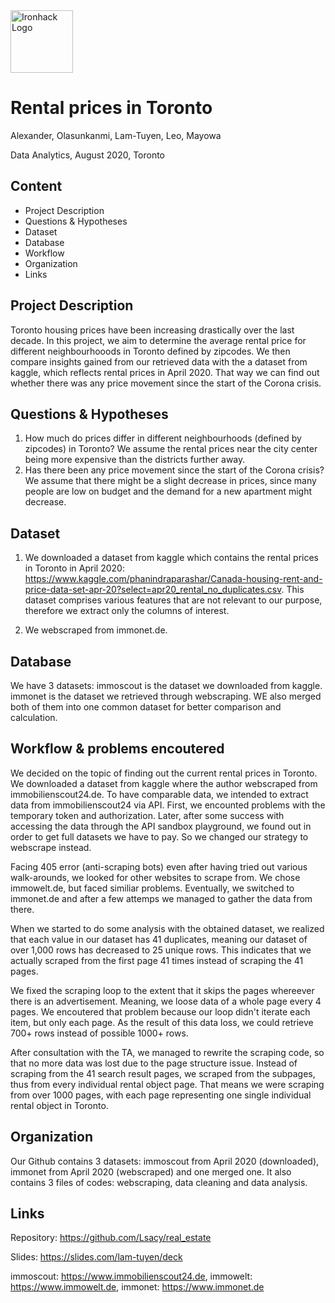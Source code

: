 <img src="https://bit.ly/2VnXWr2" alt="Ironhack Logo" width="100"/>


# Rental prices in Toronto

Alexander, Olasunkanmi, Lam-Tuyen, Leo, Mayowa

Data Analytics, August 2020, Toronto


## Content

- Project Description
- Questions & Hypotheses
- Dataset
- Database
- Workflow
- Organization
- Links


## Project Description

Toronto housing prices have been increasing drastically over the last decade. In this project, we aim to determine the average rental price for different neighbourhooods in Toronto defined by zipcodes. We then compare insights gained from our retrieved data with the a dataset from kaggle, which reflects rental prices in April 2020. That way we can find out whether there was any price movement since the start of the Corona crisis.


## Questions & Hypotheses

1. How much do prices differ in different neighbourhoods (defined by zipcodes) in Toronto? 
We assume the rental prices near the city center being more expensive than the districts further away.
2. Has there been any price movement since the start of the Corona crisis? 
We assume that there might be a slight decrease in prices, since many people are low on budget and the demand for a new apartment might decrease.


## Dataset 

1. We downloaded a dataset from kaggle which contains the rental prices in Toronto in April 2020: https://www.kaggle.com/phanindraparashar/Canada-housing-rent-and-price-data-set-apr-20?select=apr20_rental_no_duplicates.csv. This dataset comprises various features that are not relevant to our purpose, therefore we extract only the columns of interest.

2. We webscraped from immonet.de. 


## Database

We have 3 datasets:
immoscout is the dataset we downloaded from kaggle.
immonet is the dataset we retrieved through webscraping.
WE also merged both of them into one common dataset for better comparison and calculation.


## Workflow & problems encoutered

We decided on the topic of finding out the current rental prices in Toronto.
We downloaded a dataset from kaggle where the author webscraped from immobilienscout24.de. To have comparable data, we intended to extract data from immobilienscout24 via API. First, we encounted problems with the temporary token and authorization. Later, after some success with accessing the data through the API sandbox playground, we found out in order to get full datasets we have to pay. So we changed our strategy to webscrape instead. 

Facing 405 error (anti-scraping bots) even after having tried out various walk-arounds, we looked for other websites to scrape from. We chose immowelt.de, but faced similiar problems. Eventually, we switched to immonet.de and after a few attemps we managed to gather the data from there.

When we started to do some analysis with the obtained dataset, we realized that each value in our dataset has 41 duplicates, meaning our dataset of over 1,000 rows has decreased to 25 unique rows. This indicates that we actually scraped from the first page 41 times instead of scraping the 41 pages. 

We fixed the scraping loop to the extent that it skips the pages whereever there is an advertisement. Meaning, we loose data of a whole page every 4 pages. We encoutered that problem because our loop didn't iterate each item, but only each page. As the result of this data loss, we could retrieve 700+ rows instead of possible 1000+ rows.

After consultation with the TA, we managed to rewrite the scraping code, so that no more data was lost due to the page structure issue. Instead of scraping from the 41 search result pages, we scraped from the subpages, thus from every individual rental object page. That means we were scraping from over 1000 pages, with each page representing one single individual rental object in Toronto.


## Organization

Our Github contains 3 datasets: immoscout from April 2020 (downloaded), immonet from April 2020 (webscraped) and one merged one. 
It also contains 3 files of codes: webscraping, data cleaning and data analysis.


## Links

Repository: https://github.com/Lsacy/real_estate 

Slides: https://slides.com/lam-tuyen/deck

immoscout: https://www.immobilienscout24.de, 
immowelt: https://www.immowelt.de, 
immonet: https://www.immonet.de 

